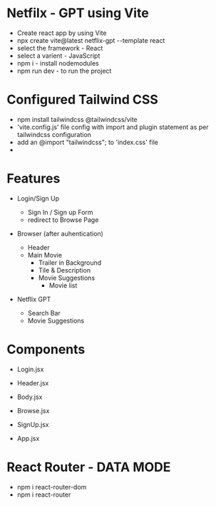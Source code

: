 # Netfilx - GPT using Vite
  - Create react app by using Vite
  - npx create vite@latest netflix-gpt --template react
  - select the framework - React
  - select a varient - JavaScript
  - npm i - install nodemodules
  - npm run dev - to run the project
  
  # Configured Tailwind CSS
  - npm install tailwindcss @tailwindcss/vite
  - 'vite.config.js' file config with import and plugin statement as per tailwindcss configuration
  - add an @import "tailwindcss"; to 'index.css' file
  - 

  # Features
  - Login/Sign Up
    - Sign In / Sign up Form
    - redirect to Browse Page

  - Browser (after auhentication)
    - Header
    - Main Movie
      - Trailer in Background
      - Tile & Description
      - Movie Suggestions
        - Movie list
        
  - Netflix GPT
    - Search Bar
    - Movie Suggestions

# Components 
- Login.jsx
- Header.jsx
- Body.jsx
- Browse.jsx
- SignUp.jsx

- App.jsx

# React Router - DATA MODE

- npm i react-router-dom
- npm i react-router

